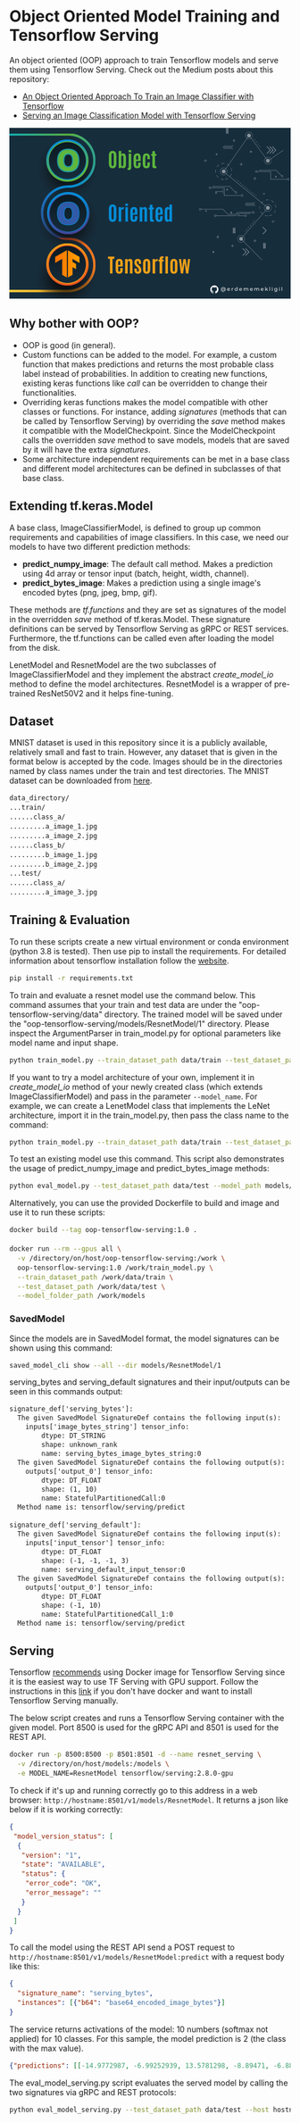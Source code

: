 # Object Oriented Model Training and Tensorflow Serving
An object oriented (OOP) approach to train Tensorflow models and serve them using Tensorflow Serving. Check out the Medium posts about this repository: 
* [An Object Oriented Approach To Train an Image Classifier with Tensorflow](https://medium.com/@erdememekligil/an-object-oriented-approach-to-training-an-image-classifier-with-tensorflow-3bcaa7a7864e)
* [Serving an Image Classification Model with Tensorflow Serving](https://medium.com/@erdememekligil/c4657584d73d)

![](object-oriented-tensorflow.png)

## Why bother with OOP?
- OOP is good (in general).
- Custom functions can be added to the model. For example, a custom function that makes predictions and returns the most probable class label instead of probabilities. In addition to creating new functions, existing keras functions like _call_ can be overridden to change their functionalities.
- Overriding keras functions makes the model compatible with other classes or functions. For instance, adding _signatures_ (methods that can be called by Tensorflow Serving) by overriding the _save_ method makes it compatible with the ModelCheckpoint. Since the ModelCheckpoint calls the overridden _save_ method to save models, models that are saved by it will have the extra _signatures_.
- Some architecture independent requirements can be met in a base class and different model architectures can be defined in subclasses of that base class. 

## Extending tf.keras.Model
A base class, ImageClassifierModel, is defined to group up common requirements and capabilities of image classifiers. In this case, we need our models to have two different prediction methods:
- **predict_numpy_image**: The default call method. Makes a prediction using 4d array or tensor input (batch, height, width, channel). 
- **predict_bytes_image**: Makes a prediction using a single image's encoded bytes (png, jpeg, bmp, gif).

These methods are _tf.functions_ and they are set as signatures of the model in the overridden _save_ method of tf.keras.Model. These signature definitions can be served by Tensorflow Serving as gRPC or REST services. Furthermore, the tf.functions can be called even after loading the model from the disk. 

LenetModel and ResnetModel are the two subclasses of ImageClassifierModel and they implement the abstract _create_model_io_ method to define the model architectures. ResnetModel is a wrapper of pre-trained ResNet50V2 and it helps fine-tuning.

## Dataset

MNIST dataset is used in this repository since it is a publicly available, relatively small and fast to train. However, any dataset that is given in the format below is accepted by the code. Images should be in the directories named by class names under the train and test directories. The MNIST dataset can be downloaded from [here](https://www.kaggle.com/jidhumohan/mnist-png).

```bash
data_directory/
...train/
......class_a/
.........a_image_1.jpg
.........a_image_2.jpg
......class_b/
.........b_image_1.jpg
.........b_image_2.jpg
...test/
......class_a/
.........a_image_3.jpg
```

## Training & Evaluation

To run these scripts create a new virtual environment or conda environment (python 3.8 is tested). Then use pip to install the requirements. For detailed information about tensorflow installation follow the [website](https://www.tensorflow.org/install).

```bash
pip install -r requirements.txt
```

To train and evaluate a resnet model use the command below. This command assumes that your train and test data are under the "oop-tensorflow-serving/data" directory. The trained model will be saved under the "oop-tensorflow-serving/models/ResnetModel/1" directory. Please inspect the ArgumentParser in train_model.py for optional parameters like model name and input shape.

```bash
python train_model.py --train_dataset_path data/train --test_dataset_path data/test --model_folder_path models
```

If you want to try a model architecture of your own, implement it in _create_model_io_ method of your newly created class (which extends ImageClassifierModel) and pass in the parameter `--model_name`. For example, we can create a LenetModel class that implements the LeNet architecture, import it in the train_model.py, then pass the class name to the command:

```bash
python train_model.py --train_dataset_path data/train --test_dataset_path data/test --model_folder_path models --model_type LenetModel
```

To test an existing model use this command. This script also demonstrates the usage of predict_numpy_image and predict_bytes_image methods:

```bash
python eval_model.py --test_dataset_path data/test --model_path models/ResnetModel/1
```

Alternatively, you can use the provided Dockerfile to build and image and use it to run these scripts:

```bash
docker build --tag oop-tensorflow-serving:1.0 .

docker run --rm --gpus all \
  -v /directory/on/host/oop-tensorflow-serving:/work \
  oop-tensorflow-serving:1.0 /work/train_model.py \
  --train_dataset_path /work/data/train \
  --test_dataset_path /work/data/test \
  --model_folder_path /work/models
```

### SavedModel

Since the models are in SavedModel format, the model signatures can be shown using this command: 

```bash
saved_model_cli show --all --dir models/ResnetModel/1
```

serving_bytes and serving_default signatures and their input/outputs can be seen in this commands output:

```text
signature_def['serving_bytes']:
  The given SavedModel SignatureDef contains the following input(s):
    inputs['image_bytes_string'] tensor_info:
        dtype: DT_STRING
        shape: unknown_rank
        name: serving_bytes_image_bytes_string:0
  The given SavedModel SignatureDef contains the following output(s):
    outputs['output_0'] tensor_info:
        dtype: DT_FLOAT
        shape: (1, 10)
        name: StatefulPartitionedCall:0
  Method name is: tensorflow/serving/predict

signature_def['serving_default']:
  The given SavedModel SignatureDef contains the following input(s):
    inputs['input_tensor'] tensor_info:
        dtype: DT_FLOAT
        shape: (-1, -1, -1, 3)
        name: serving_default_input_tensor:0
  The given SavedModel SignatureDef contains the following output(s):
    outputs['output_0'] tensor_info:
        dtype: DT_FLOAT
        shape: (-1, 10)
        name: StatefulPartitionedCall_1:0
  Method name is: tensorflow/serving/predict
```

## Serving

Tensorflow [recommends](https://www.tensorflow.org/tfx/serving/setup) using Docker image for Tensorflow Serving since it is the easiest way to use TF Serving with GPU support. Follow the instructions in this [link](https://www.tensorflow.org/tfx/serving/setup) if you don't have docker and want to install Tensorflow Serving manually. 

The below script creates and runs a Tensorflow Serving container with the given model. Port 8500 is used for the gRPC API and 8501 is used for the REST API.

```bash
docker run -p 8500:8500 -p 8501:8501 -d --name resnet_serving \
  -v /directory/on/host/models:/models \
  -e MODEL_NAME=ResnetModel tensorflow/serving:2.8.0-gpu
```

To check if it's up and running correctly go to this address in a web browser: `http://hostname:8501/v1/models/ResnetModel`. It returns a json like below if it is working correctly:

```json
{
 "model_version_status": [
  {
   "version": "1",
   "state": "AVAILABLE",
   "status": {
    "error_code": "OK",
    "error_message": ""
   }
  }
 ]
}
```

To call the model using the REST API send a POST request to `http://hostname:8501/v1/models/ResnetModel:predict` with a request body like this:

```json
{
  "signature_name": "serving_bytes", 
  "instances": [{"b64": "base64_encoded_image_bytes"}]
}
```
The service returns activations of the model: 10 numbers (softmax not applied) for 10 classes. For this sample, the model prediction is 2 (the class with the max value).
```json
{"predictions": [[-14.9772987, -6.99252939, 13.5781298, -8.89471, -6.88773823, -4.63609457, 0.168618962, -9.86182785, -2.09211802, -1.32305372]]}
```

The eval_model_serving.py script evaluates the served model by calling the two signatures via gRPC and REST protocols: 
```bash
python eval_model_serving.py --test_dataset_path data/test --host hostname
```

